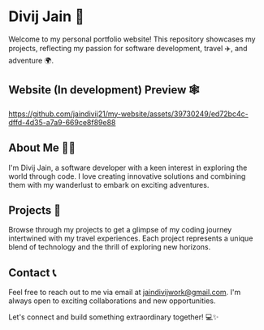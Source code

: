 # Divij Jain 🌟

Welcome to my personal portfolio website! This repository showcases my projects, reflecting my passion for software development, travel ✈️, and adventure 🌍.

## Website (In development) Preview 🕸️
https://github.com/jaindivij21/my-website/assets/39730249/ed72bc4c-dffd-4d35-a7a9-669ce8f89e88

## About Me 🙋‍♂️

I'm Divij Jain, a software developer with a keen interest in exploring the world through code. I love creating innovative solutions and combining them with my wanderlust to embark on exciting adventures.

## Projects 🚀

Browse through my projects to get a glimpse of my coding journey intertwined with my travel experiences. Each project represents a unique blend of technology and the thrill of exploring new horizons.

## Contact 📞

Feel free to reach out to me via email at [jaindivijwork@gmail.com](mailto:jaindivijwork@gmail.com). I'm always open to exciting collaborations and new opportunities.

Let's connect and build something extraordinary together! 💻✨


